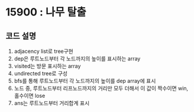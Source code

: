 # 15900 : 나무 탈출

## 코드 설명

1. adjacency list로 tree구현
2. dep은 루트노드부터 각 노드까지의 높이를 표시하는 array
3. visited는 방문 표시하는 array
4. undirected tree로 구성
5. bfs를 통해 루트노드부터 각 노드까지의 높이를 dep array에 표시
6. 노드 중, 루트노드부터 리프노드까지의 거리만 모두 더해서 이 값이 짝수이면 win, 홀수이면 lose
7. ans는 루트노드부터 거리합계 표시
